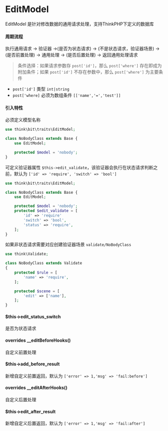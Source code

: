 # EditModel

EditModel 是针对修改数据的通用请求处理，支持ThinkPHP下定义的数据库

#### 周期流程

执行通用请求 -> 验证器 ->(是否为状态请求) -> (不是状态请求，验证器场景) -> (是否前置处理) -> 通用处理 -> (是否后置处理) -> 返回通用处理请求

> 条件选择：如果请求参数存 `post['id']`，那么 `post['where']` 存在即成为附加条件；如果 `post['id']` 不存在参数中，那么 `post['where']` 为主要条件

- `post['id']` 类型 `int|string`
- `post['where]` 必须为数组条件 `[['name','=','test']]`

#### 引入特性

必须定义模型名称

```php
use think\bit\traits\EditModel;

class NoBodyClass extends Base {
    use EditModel;

    protected $model = 'nobody';
}
```

可定义验证器属性 `$this->edit_validate`，该验证器会执行在状态请求判断之前，默认为 `['id' => 'require', 'switch' => 'bool']`

```php
use think\bit\traits\EditModel;

class NoBodyClass extends Base {
    use EditModel;

    protected $model = 'nobody';
    protected $edit_validate = [
        'id' => 'require'
        'switch' => 'bool',
        'status' => 'require',
    ];
}
```

如果非状态请求需要对应创建验证器场景 `validate/NoBodyClass`

```php
use think\Validate;

class NoBodyClass extends Validate
{
    protected $rule = [
        'name' => 'require',
    ];

    protected $scene = [
        'edit' => ['name'],
    ];
}
```

#### $this->edit_status_switch

是否为状态请求

#### overrides __editBeforeHooks()

自定义前置处理

#### $this->add_before_result

新增自定义前置返回，默认为 `['error' => 1,'msg' => 'fail:before']`

#### overrides __editAfterHooks()

自定义后置处理

#### $this->edit_after_result

新增自定义后置返回，默认为 `['error' => 1,'msg' => 'fail:after']`